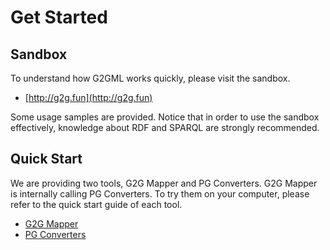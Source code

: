 # Get Started

## Sandbox

To understand how G2GML works quickly, please visit the sandbox.

* [http://g2g.fun](http://g2g.fun)

Some usage samples are provided.
Notice that in order to use the sandbox effectively, knowledge about RDF and SPARQL are strongly recommended.

## Quick Start

We are providing two tools, G2G Mapper and PG Converters. G2G Mapper is internally calling PG Converters. To try them on your computer, please refer to the quick start guide of each tool.

* [G2G Mapper](https://g2gml.readthedocs.io/en/latest/contents/g2g-mapper.html)
* [PG Converters](https://g2gml.readthedocs.io/en/latest/contents/pg-converters.html)
